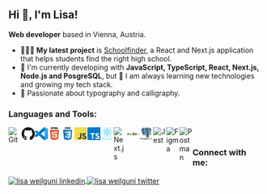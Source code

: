 ## Hi 👋, I'm Lisa!
**Web developer** based in Vienna, Austria.

- 👩🏻‍💻 **My latest project** is [Schoolfinder](https://github.com/lisaweilguni/schoolfinder), a React and Next.js application that helps students find the right high school.
- 🔧 I'm currently developing with **JavaScript, TypeScript, React, Next.js, Node.js and PosgreSQL**, but 🧠 I am always learning new technologies and growing my tech stack.
- 🎨 Passionate about typography and calligraphy.

### Languages and Tools:

<img align="left" alt="Git" width="26px" src="https://www.vectorlogo.zone/logos/git-scm/git-scm-icon.svg" />
<img align="left" alt="GitHub" width="26px" src="https://raw.githubusercontent.com/github/explore/78df643247d429f6cc873026c0622819ad797942/topics/github/github.png" />
<img align="left" alt="Visual Studio Code" width="26px" src="https://raw.githubusercontent.com/github/explore/80688e429a7d4ef2fca1e82350fe8e3517d3494d/topics/visual-studio-code/visual-studio-code.png" />
<img align="left" alt="HTML5" width="26px" src="https://raw.githubusercontent.com/devicons/devicon/master/icons/html5/html5-original-wordmark.svg" />
<img align="left" alt="CSS3" width="26px" src="https://raw.githubusercontent.com/devicons/devicon/master/icons/css3/css3-original-wordmark.svg" />
<img align="left" alt="JavaScript" width="26px" src="https://raw.githubusercontent.com/devicons/devicon/master/icons/javascript/javascript-original.svg" />
<img align="left" alt="TypeScript" width="26px" src="https://raw.githubusercontent.com/devicons/devicon/master/icons/typescript/typescript-original.svg" />
<img align="left" alt="React" width="26px" src="https://raw.githubusercontent.com/devicons/devicon/master/icons/react/react-original-wordmark.svg" />
<img align="left" alt="Next.js" width="26px" src="https://cdn.worldvectorlogo.com/logos/nextjs-2.svg" />
<img align="left" alt="Node.js" width="26px" src="https://raw.githubusercontent.com/devicons/devicon/master/icons/nodejs/nodejs-original-wordmark.svg" />
<img align="left" alt="PostgreSQL" width="26px" src="https://raw.githubusercontent.com/devicons/devicon/master/icons/postgresql/postgresql-original-wordmark.svg" />
<img align="left" alt="Jest" width="26px" src="https://www.vectorlogo.zone/logos/jestjsio/jestjsio-icon.svg" />
<img align="left" alt="Figma" width="26px" src="https://www.vectorlogo.zone/logos/figma/figma-icon.svg" />
<img align="left" alt="Postman" width="26px" src="https://www.vectorlogo.zone/logos/getpostman/getpostman-icon.svg" />
<br/>

### Connect with me:
  <a href="https://www.linkedin.com/in/lisa-weilguni/" target="blank">
    <img align="center" src="https://cdn.jsdelivr.net/npm/simple-icons@3.0.1/icons/linkedin.svg" alt="lisa weilguni linkedin" height="28px" width="28px" />
  </a>
    <a href="https://twitter.com/lisaweilguni" target="blank">
    <img align="center" src="https://cdn.jsdelivr.net/npm/simple-icons@3.0.1/icons/twitter.svg" alt="lisa weilguni twitter" height="28px" width="28px" />
  </a>
